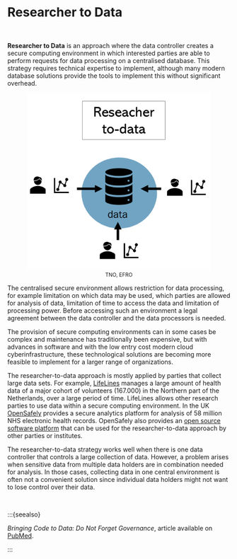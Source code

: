 # Researcher to Data

</br>

**Researcher to Data** is an approach where the data controller creates a secure computing environment in which interested parties are able to perform requests for data processing on a centralised database. This strategy requires technical expertise to implement, although many modern database solutions provide the tools to implement this without significant overhead.

<p align = "center">
<img src=".\_static\img\datastrategy2.png" height="398" />
</br>
<small>TNO, EFRO</small>
</p>

The centralised secure environment allows restriction for data processing, for example limitation on which data may be used, which parties are allowed for analysis of data, limitation of time to access the data and limitation of processing power. Before accessing such an environment a legal agreement between the data controller and the data processors is needed. 

The provision of secure computing environments can in some cases be complex and maintenance has traditionally been expensive, but with advances in software and with the low entry cost modern cloud cyberinfrastructure, these technological solutions are becoming more feasible to implement for a larger range of organizations. 

The researcher-to-data approach is mostly applied by parties that collect large data sets. For example, [LifeLines](https://www.lifelines.nl/) manages a large amount of health data of a major cohort of volunteers (167.000) in the Northern part of the Netherlands, over a large period of time. LifeLines allows other research parties to use data within a secure computing environment. In the UK [OpenSafely](https://www.opensafely.org/) provides a secure analytics platform for analysis of 58 million NHS electronic health records. OpenSafely also provides an [open source software platform](https://github.com/opensafely-core) that can be used for the researcher-to-data approach by other parties or institutes.

The researcher-to-data strategy works well when there is one data controller that controls a large collection of data. However, a problem arises when sensitive data from multiple data holders are in combination needed for analysis. In those cases, collecting data in one central environment is often not a convenient solution since individual data holders might not want to lose control over their data.

 </br>

:::{seealso}

*Bringing Code to Data: Do Not Forget Governance*, article available on [PubMed](https://pubmed.ncbi.nlm.nih.gov/32540846/).

:::
